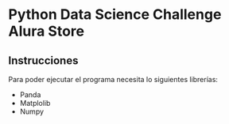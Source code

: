 <h1>Python Data Science Challenge Alura Store</h1>

<h2>Instrucciones</h2>

<p>Para poder ejecutar el programa necesita lo siguientes librerías:</P>

- Panda
- Matplolib
- Numpy
